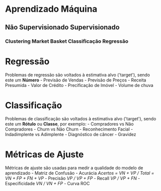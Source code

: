 #                        Aprendizado Máquina
##         Não Supervisionado                  Supervisionado
###  Clustering      Market Basket        Classificação       Regressão


# Regressão
Problemas de regressão são voltados à estimativa alvo ('target'), sendo este um **Número**
    - Previsão de Vendas
    - Previsão de Preços
    - Receita Presumida
    - Valor de Crédito
    - Precificação de Imóvel
    - Volume de chuva

# Classificação

Problemas de classificação são voltados à estimativa alvo ('target'), sendo este um **Rótulo** ou **Classe**, por exemplo:
    - Compradores vs Não Compradores
    - Churn vs Não Churn
    - Reconhecimento Facial
    - Indadimplente vs Adimplente
    - Diagnóstico de câncer
    - Gravidez


# Métricas de Ajuste
Métricas de ajuste são usadas para medir a qualidade do modelo de aprendizado
    - Matriz de Confusão
    - Acurácia
         *Acertos =  VN + VP /*
         *Total = VN + FP + FN + VP*
    - Precisão
         *VP / VP + FP*
    - Recall
         *VP / VP + FN*
    - Especificidade
         *VN / VN + FP*
    - Curva ROC
